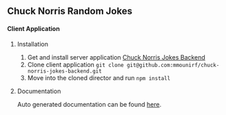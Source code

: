 ## Chuck Norris Random Jokes
#### Client Application

1. Installation
	1. Get and install server application [Chuck Norris Jokes Backend](https://github.com/mmounirf/chuck-norris-jokes-backend "Chuck Norris Jokes Backend")
	1. Clone client application `git clone git@github.com:mmounirf/chuck-norris-jokes-backend.git`
	1. Move into the cloned director and run `npm install`

1. Documentation

	Auto generated documentation can be found [here](https://mmounirf.github.io/chuck-norris-jokes-frontend/ "here").

